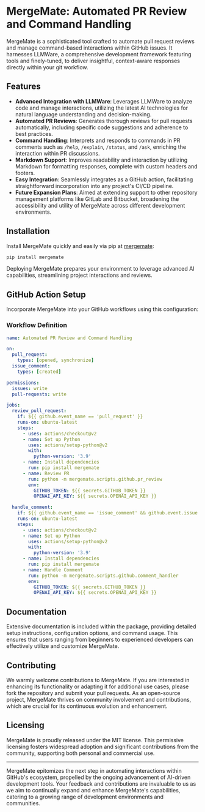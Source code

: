
# MergeMate: Automated PR Review and Command Handling

MergeMate is a sophisticated tool crafted to automate pull request reviews and manage command-based interactions within GitHub issues. It harnesses LLMWare, a comprehensive development framework featuring tools and finely-tuned, to deliver insightful, context-aware responses directly within your git workflow.

## Features

- **Advanced Integration with LLMWare**: Leverages LLMWare to analyze code and manage interactions, utilizing the latest AI technologies for natural language understanding and decision-making.
- **Automated PR Reviews**: Generates thorough reviews for pull requests automatically, including specific code suggestions and adherence to best practices.
- **Command Handling**: Interprets and responds to commands in PR comments such as `/help`, `/explain`, `/status`, and `/ask`, enriching the interaction within PR discussions.
- **Markdown Support**: Improves readability and interaction by utilizing Markdown for formatting responses, complete with custom headers and footers.
- **Easy Integration**: Seamlessly integrates as a GitHub action, facilitating straightforward incorporation into any project's CI/CD pipeline.
- **Future Expansion Plans**: Aimed at extending support to other repository management platforms like GitLab and Bitbucket, broadening the accessibility and utility of MergeMate across different development environments.

## Installation

Install MergeMate quickly and easily via pip at [mergemate](https://pypi.org/project/mergemate/):

```bash
pip install mergemate
```

Deploying MergeMate prepares your environment to leverage advanced AI capabilities, streamlining project interactions and reviews.

## GitHub Action Setup

Incorporate MergeMate into your GitHub workflows using this configuration:

### Workflow Definition

```yaml
name: Automated PR Review and Command Handling

on:
  pull_request:
    types: [opened, synchronize]
  issue_comment:
    types: [created]

permissions:
  issues: write
  pull-requests: write

jobs:
  review_pull_request:
    if: ${{ github.event_name == 'pull_request' }}
    runs-on: ubuntu-latest
    steps:
      - uses: actions/checkout@v2
      - name: Set up Python
        uses: actions/setup-python@v2
        with:
          python-version: '3.9'
      - name: Install dependencies
        run: pip install mergemate
      - name: Review PR
        run: python -m mergemate.scripts.github.pr_review
        env:
          GITHUB_TOKEN: ${{ secrets.GITHUB_TOKEN }}
          OPENAI_API_KEY: ${{ secrets.OPENAI_API_KEY }}

  handle_comment:
    if: ${{ github.event_name == 'issue_comment' && github.event.issue.pull_request && startsWith(github.event.comment.body, '/') }}
    runs-on: ubuntu-latest
    steps:
      - uses: actions/checkout@v2
      - name: Set up Python
        uses: actions/setup-python@v2
        with:
          python-version: '3.9'
      - name: Install dependencies
        run: pip install mergemate
      - name: Handle Comment
        run: python -m mergemate.scripts.github.comment_handler
        env:
          GITHUB_TOKEN: ${{ secrets.GITHUB_TOKEN }}
          OPENAI_API_KEY: ${{ secrets.OPENAI_API_KEY }}
```

## Documentation

Extensive documentation is included within the package, providing detailed setup instructions, configuration options, and command usage. This ensures that users ranging from beginners to experienced developers can effectively utilize and customize MergeMate.

## Contributing

We warmly welcome contributions to MergeMate. If you are interested in enhancing its functionality or adapting it for additional use cases, please fork the repository and submit your pull requests. As an open-source project, MergeMate thrives on community involvement and contributions, which are crucial for its continuous evolution and enhancement.

## Licensing

MergeMate is proudly released under the MIT license. This permissive licensing fosters widespread adoption and significant contributions from the community, supporting both personal and commercial use.

---

MergeMate epitomizes the next step in automating interactions within GitHub's ecosystem, propelled by the ongoing advancement of AI-driven development tools. Your feedback and contributions are invaluable to us as we aim to continually expand and enhance MergeMate's capabilities, catering to a growing range of development environments and communities.